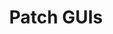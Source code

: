 ---
title: Patch GUIs
permalink: /docs/PatchFormat#patch-guis
parent: Patch Format
has_children: true
nav_order: 6
---